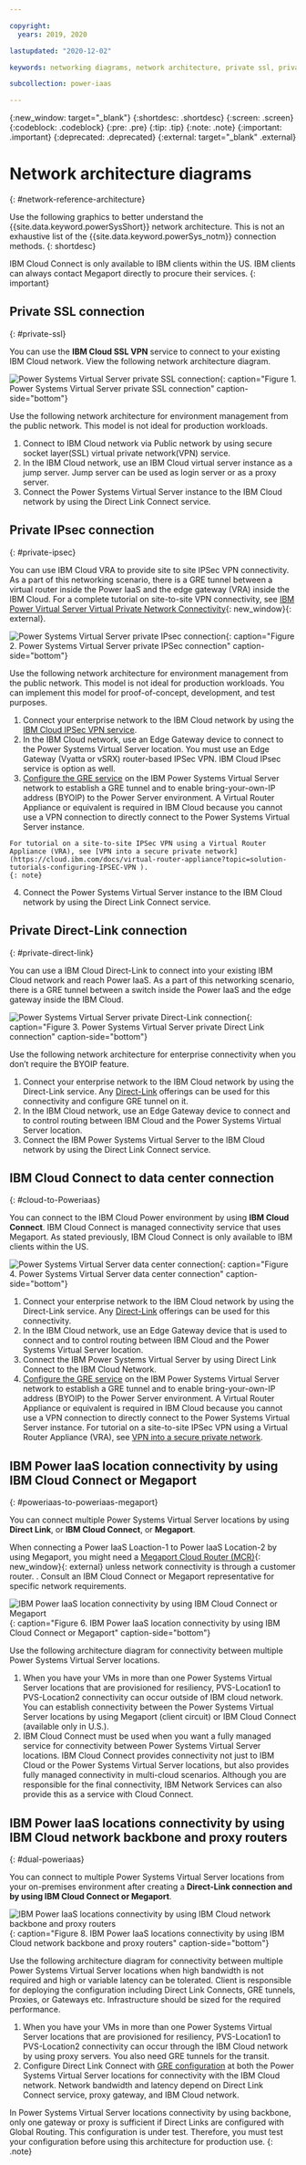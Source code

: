```yaml
---

copyright:
  years: 2019, 2020

lastupdated: "2020-12-02"

keywords: networking diagrams, network architecture, private ssl, private ipsec, direct link, colocation, data center, cloud connect, megaport

subcollection: power-iaas

---
```


{:new_window: target="_blank"}
{:shortdesc: .shortdesc}
{:screen: .screen}
{:codeblock: .codeblock}
{:pre: .pre}
{:tip: .tip}
{:note: .note}
{:important: .important}
{:deprecated: .deprecated}
{:external: target="_blank" .external}

# Network architecture diagrams
{: #network-reference-architecture}

Use the following graphics to better understand the {{site.data.keyword.powerSysShort}} network architecture. This is not an exhaustive list of the {{site.data.keyword.powerSys_notm}} connection methods.
{: shortdesc}

IBM Cloud Connect is only available to IBM clients within the US. IBM clients can always contact Megaport directly to procure their services.
{: important}

## Private SSL connection
{: #private-ssl}

You can use the **IBM Cloud SSL VPN** service to connect to your existing IBM Cloud network. View the following network architecture diagram.

  ![Power Systems Virtual Server private SSL connection](./images/Private-Connection-SSL-Jumphost-DirectLink-Connect.png "Power Systems Virtual Server private SSL connection"){: caption="Figure 1. Power Systems Virtual Server private SSL connection" caption-side="bottom"}

Use the following network architecture for environment management from the public network. This model is not ideal for production workloads.

  1. Connect to IBM Cloud network via Public network by using secure socket layer(SSL) virtual private network(VPN) service.
  2. In the IBM Cloud network, use an IBM Cloud virtual server instance as a jump server. Jump server can be used as login server or as a proxy server.
  3. Connect the Power Systems Virtual Server instance to the IBM Cloud network by using the Direct Link Connect service.

## Private IPsec connection
{: #private-ipsec}

You can use IBM Cloud VRA to provide site to site IPSec VPN connectivity. As a part of this networking scenario, there is a GRE tunnel between a virtual router inside the Power IaaS and the edge gateway (VRA) inside the IBM Cloud. For a complete tutorial on site-to-site VPN connectivity, see [IBM Power Virtual Server Virtual Private Network Connectivity](https://cloud.ibm.com/media/docs/downloads/power-iaas-tutorials/PowerVS_VPN_Tutorial_v1.pdf){: new_window}{: external}.

  ![Power Systems Virtual Server private IPsec connection](./images/Private-IPSec-VPN+DL+EdgeGW.png "Power Systems Virtual Server private IPsec connection"){: caption="Figure 2. Power Systems Virtual Server private IPSec connection" caption-side="bottom"}

Use the following network architecture for environment management from the public network. This model is not ideal for production workloads. You can implement this model for proof-of-concept, development, and test purposes.

  1. Connect your enterprise network to the IBM Cloud network by using the [IBM Cloud IPSec VPN service](https://cloud.ibm.com/docs/iaas-vpn?topic=iaas-vpn-setup-ipsec-vpn).
  2. In the IBM Cloud network, use an Edge Gateway device to connect to the Power Systems Virtual Server location. You must use an Edge Gateway (Vyatta or vSRX) router-based IPSec VPN. IBM Cloud IPsec service is option as well.
  3. [Configure the GRE service](https://cloud.ibm.com/docs/power-iaas?topic=power-iaas-configuring-power#gre-tunneling) on the IBM Power Systems Virtual Server network to establish a GRE tunnel and to enable bring-your-own-IP address (BYOIP) to the Power Server environment. A Virtual Router Appliance or equivalent is required in IBM Cloud because you cannot use a VPN connection to directly connect to the Power Systems Virtual Server instance.

    For tutorial on a site-to-site IPSec VPN using a Virtual Router Appliance (VRA), see [VPN into a secure private network](https://cloud.ibm.com/docs/virtual-router-appliance?topic=solution-tutorials-configuring-IPSEC-VPN ).
    {: note}

  4. Connect the Power Systems Virtual Server instance to the IBM Cloud network by using the Direct Link Connect service.

## Private Direct-Link connection
{: #private-direct-link}

You can use a IBM Cloud Direct-Link to connect into your existing IBM Cloud network and reach Power IaaS. As a part of this networking scenario, there is a GRE tunnel between a switch inside the Power IaaS and the edge gateway inside the IBM Cloud.

  ![Power Systems Virtual Server private Direct-Link connection](./images/Private-connection-using-DL+DLconnect+EdgeGW.png "Power Systems Virtual Server private Direct-Link connection"){: caption="Figure 3. Power Systems Virtual Server private Direct Link connection" caption-side="bottom"}

Use the following network architecture for enterprise connectivity when you don’t require the BYOIP feature.

  1. Connect your enterprise network to the IBM Cloud network by using the Direct-Link service. Any [Direct-Link](https://cloud.ibm.com/docs/dl?topic=dl-dl-about#overview-of-direct-link-offerings) offerings can be used for this connectivity and configure GRE tunnel on it.
  2. In the IBM Cloud network, use an Edge Gateway device to connect and to control routing between IBM Cloud and the Power Systems Virtual Server location.
  3. Connect the IBM Power Systems Virtual Server to the IBM Cloud network by using the Direct Link Connect service.

## IBM Cloud Connect to data center connection
{: #cloud-to-Poweriaas}

You can connect to the IBM Cloud Power environment by using **IBM Cloud Connect**. IBM Cloud Connect is managed connectivity service that uses Megaport. As stated previously, IBM Cloud Connect is only available to IBM clients within the US.

  ![Power Systems Virtual Server data center connection](./images/BYOIPusingDL+DLconnect+EdgeGW.png "Power Systems Virtual Server data center connection"){: caption="Figure 4. Power Systems Virtual Server data center connection" caption-side="bottom"}

  1. Connect your enterprise network to the IBM Cloud network by using the Direct-Link service. Any [Direct-Link](https://cloud.ibm.com/docs/dl?topic=dl-dl-about#overview-of-direct-link-offerings) offerings can be used for this connectivity.
  2. In the IBM Cloud network, use an Edge Gateway device that is used to connect and to control routing between IBM Cloud and the Power Systems Virtual Server location.
  3. Connect the IBM Power Systems Virtual Server by using Direct Link Connect to the IBM Cloud Network.
  4. [Configure the GRE service](https://cloud.ibm.com/docs/power-iaas?topic=power-iaas-configuring-power#gre-tunneling) on the IBM Power Systems Virtual Server network to establish a GRE tunnel and to enable bring-your-own-IP address (BYOIP) to the Power Server environment. A Virtual Router Appliance or equivalent is required in IBM Cloud because you cannot use a VPN connection to directly connect to the Power Systems Virtual Server instance.
    For tutorial on a site-to-site IPSec VPN using a Virtual Router Appliance (VRA), see [VPN into a secure private network](https://cloud.ibm.com/docs/virtual-router-appliance?topic=solution-tutorials-configuring-IPSEC-VPN).

<!--## IBM Power on-premises environment to Power IaaS connection by using IBM Cloud Connect or Megaport
{: #onprem-to-poweriaas}

You can connect your IBM Power on-premises environment to a Power IaaS by using **IBM Cloud Connect or Megaport** as shown in the following diagram.

  ![IBM Power on-premises environment to Power IaaS connection by using IBM Cloud Connect or Megaport](./images/network-onprem-colo.png "IBM Power on-premises environment to Power IaaS connection by using IBM Cloud Connect or Megaport"){: caption="Figure 5. IBM Power on-premises environment to Power IaaS connection by using IBM Cloud Connect or Megaport" caption-side="bottom"}-->

## IBM Power IaaS location connectivity by using IBM Cloud Connect or Megaport
{: #poweriaas-to-poweriaas-megaport}

You can connect multiple Power Systems Virtual Server locations by using **Direct Link**, or **IBM Cloud Connect**, or **Megaport**.

When connecting a Power IaaS Loaction-1 to Power IaaS Location-2 by using Megaport, you might need a [Megaport Cloud Router (MCR)](https://knowledgebase.megaport.com/megaport-cloud-router/what-is-mcr/){: new_window}{: external} unless network connectivity is through a customer router. <!--If you want to route to more than one location from your colo, you must use an MCR (unless your router can perform this function). In some cases, an MCR is not required. For example, you only need one Megaport port open to perform a data replication between *DAL13* and *WDC04*-->. Consult an IBM Cloud Connect or Megaport representative for specific network requirements.

  ![IBM Power IaaS location connectivity by using IBM Cloud Connect or Megaport](./images/Locations-connectivity-byusing-cloud-connect-or-megaport.png "IBM Power IaaS location connectivity by using IBM Cloud Connect or Megaport"){: caption="Figure 6. IBM Power IaaS location connectivity by using IBM Cloud Connect or Megaport" caption-side="bottom"}

Use the following architecture diagram for connectivity between multiple Power Systems Virtual Server locations.

  1. When you have your VMs in more than one Power Systems Virtual Server locations that are provisioned for resiliency, PVS-Location1 to PVS-Location2 connectivity can occur outside of IBM cloud network. You can establish connectivity between the Power Systems Virtual Server locations by using Megaport (client circuit) or IBM Cloud Connect (available only in U.S.).
  2. IBM Cloud Connect must be used when you want a fully managed service for connectivity between Power Systems Virtual Server locations. IBM Cloud Connect provides connectivity not just to IBM Cloud or the Power Systems Virtual Server locations, but also provides fully managed connectivity in multi-cloud scenarios. Although you are responsible for the final connectivity, IBM Network Services can also provide this as a service with Cloud Connect.

<!-- ## IBM Power colo to colo connection using GRE tunneling
{: #colo-to-colo-gre}

You can connect a colo to a colo by using **Direct Link** and GRE tunnels.

  ![Power Systems Virtual Server colo to colo connection](./images/network-colo-to-colo-gre.png "Power Systems Virtual Server Colo to Colo connection"){: caption="Figure 7. Power Systems Virtual Server Colo to Colo (GRE Tunneling)" caption-side="bottom"} -->

## IBM Power IaaS locations connectivity by using IBM Cloud network backbone and proxy routers
{: #dual-poweriaas}

You can connect to multiple Power Systems Virtual Server locations from your on-premises environment after creating a **Direct-Link connection and by using IBM Cloud Connect or Megaport**.

  ![IBM Power IaaS locations connectivity by using IBM Cloud network backbone and proxy routers](./images/PowerVS-IaaS-Locations-connectivity-via-IBMCloud-Classic.png "IBM Power IaaS locations connectivity by using IBM Cloud network backbone and proxy routers"){: caption="Figure 8. IBM Power IaaS locations connectivity by using IBM Cloud network backbone and proxy routers" caption-side="bottom"}

Use the following architecture diagram for connectivity between multiple Power Systems Virtual Server locations when high bandwidth is not required and high or variable latency can be tolerated. Client is responsible for deploying the configuration including Direct Link Connects, GRE tunnels, Proxies, or Gateways etc. Infrastructure should be sized for the required performance.

  1. When you have your VMs in more than one Power Systems Virtual Server locations that are provisioned for resiliency, PVS-Location1 to PVS-Location2 connectivity can occur through the IBM Cloud network by using proxy servers. You also need GRE tunnels for the transit.
  2. Configure Direct Link Connect with [GRE configuration](https://cloud.ibm.com/docs/power-iaas?topic=power-iaas-configuring-power#gre-tunneling) at both the Power Systems Virtual Server locations for connectivity with the IBM Cloud network. Network bandwidth and latency depend on Direct Link Connect service, proxy gateway, and IBM Cloud network.

In Power Systems Virtual Server locations connectivity by using backbone, only one gateway or proxy is sufficient if Direct Links are configured with Global Routing. This configuration is under test. Therefore, you must test your configuration before using this architecture for production use.
{: .note}
